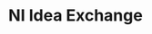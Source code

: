 ---
title: "NI Idea Exchange"
externalUrl: https://forums.ni.com/t5/Idea-Exchange/ct-p/ideas
summary: "Submit ideas for features to NI. Kudo (vote) for ideas you like and discuss options for the idea."
showSummary: true
showAuthor: false
showEdit: false
showWordCount: false
showHeadingAnchors: false
sharingLinks: false
showZenMode: false
showPagination: false
showRelatedContent: false
categories:
 - "Find Answers"
 - "Engage with Peers"
tags:
 - NI
 - Online
 - Idea Exchange
---
